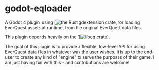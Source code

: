 # godot-eqloader

A Godot 4 plugin, using [![the Rust gdextension crate](https://github.com/godot-rust/gdextension), for loading EverQuest assets at runtime, from the original EverQuest data files.

This plugin depends heavily on the `[![libeq crate](https://github.com/cjab/libeq)].

The goal of this plugin is to provide a flexible, low-level API for using EverQuest data files in whatever way the user wishes.  It is up to the end-user to create any kind of "engine" to serve the purposes of their game.  I am just having fun with this - and contributions are welcome!